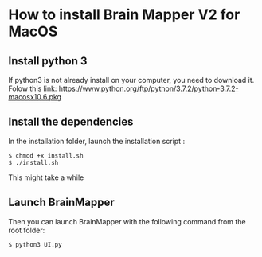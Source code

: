 How to install Brain Mapper V2 for MacOS
===============================

Install python 3
------------------
If python3 is not already install on your computer, you need to download it. Folow this link:
https://www.python.org/ftp/python/3.7.2/python-3.7.2-macosx10.6.pkg

Install the dependencies
------------------
In the installation folder, launch the installation script :
```shell
$ chmod +x install.sh
$ ./install.sh
```
This might take a while

Launch BrainMapper
-------------------

Then you can launch BrainMapper with the following command from the root folder:

```shell
$ python3 UI.py
```


